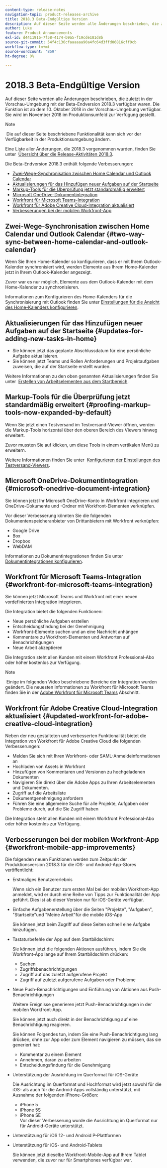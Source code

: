 ```yaml
---
content-type: release-notes
navigation-topic: product-releases-archive
title: 2018.3 Beta-Endgültige Version
description: Auf dieser Seite werden alle Änderungen beschrieben, die zuletzt in der Vorschau-Umgebung mit der Beta-Endversion 2018.3 verfügbar waren. Die Funktion ist ab dem 10. Oktober 2018 in der Vorschau-Umgebung verfügbar. Sie wird im November 2018 im Produktionsumfeld zur Verfügung gestellt.
author: Luke
feature: Product Announcements
exl-id: d4411916-7f58-4174-b9a5-f19cde181d8b
source-git-commit: 54f4c136cfaaaaaa90a4fc64d3ffd06816cff9cb
workflow-type: tm+mt
source-wordcount: '859'
ht-degree: 0%

---
```


# 2018.3 Beta-Endgültige Version

Auf dieser Seite werden alle Änderungen beschrieben, die zuletzt in der Vorschau-Umgebung mit der Beta-Endversion 2018.3 verfügbar waren. Die Funktion ist ab dem 10. Oktober 2018 in der Vorschau-Umgebung verfügbar. Sie wird im November 2018 im Produktionsumfeld zur Verfügung gestellt.

>[!NOTE]
>
> Die auf dieser Seite beschriebene Funktionalität kann sich vor der Verfügbarkeit in der Produktionsumgebung ändern.

Eine Liste aller Änderungen, die 2018.3 vorgenommen wurden, finden Sie unter  [Übersicht über die Release-Aktivitäten 2018.3](../../../../product-announcements/product-releases/quarterly-release-archive/2018.3-release-activity/2018.3-release-activity-overview.md).

Die Beta-Endversion 2018.3 enthält folgende Verbesserungen:

* [Zwei-Wege-Synchronisation zwischen Home Calendar und Outlook Calendar](#two-way-sync-between-home-calendar-and-outlook-calendar)
* [Aktualisierungen für das Hinzufügen neuer Aufgaben auf der Startseite](#updates-for-adding-new-tasks-in-home)
* [Markup-Tools für die Überprüfung jetzt standardmäßig erweitert](#proofing-markup-tools-now-expanded-by-default)
* [Microsoft OneDrive-Dokumentintegration](#microsoft-onedrive-document-integration)
* [Workfront für Microsoft Teams-Integration](#workfront-for-microsoft-teams-integration)
* [Workfront für Adobe Creative Cloud-Integration aktualisiert](#updated-workfront-for-adobe-creative-cloud-integration)
* [Verbesserungen bei der mobilen Workfront-App](#workfront-mobile-app-improvements)

## Zwei-Wege-Synchronisation zwischen Home Calendar und Outlook Calendar {#two-way-sync-between-home-calendar-and-outlook-calendar}

Wenn Sie Ihren Home-Kalender so konfigurieren, dass er mit Ihrem Outlook-Kalender synchronisiert wird, werden Elemente aus Ihrem Home-Kalender jetzt in Ihrem Outlook-Kalender angezeigt.

Zuvor war es nur möglich, Elemente aus dem Outlook-Kalender mit dem Home-Kalender zu synchronisieren.

Informationen zum Konfigurieren des Home-Kalenders für die Synchronisierung mit Outlook finden Sie unter [Einstellungen für die Ansicht des Home-Kalenders konfigurieren](../../../../workfront-basics/using-home/using-the-home-area/configure-home-calendar-view.md).

## Aktualisierungen für das Hinzufügen neuer Aufgaben auf der Startseite {#updates-for-adding-new-tasks-in-home}

* Sie können jetzt das geplante Abschlussdatum für eine persönliche Aufgabe aktualisieren.
* Sie können jetzt Teams und Rollen Anforderungen und Projektaufgaben zuweisen, die auf der Startseite erstellt wurden.

Weitere Informationen zu den oben genannten Aktualisierungen finden Sie unter  [Erstellen von Arbeitselementen aus dem Startbereich](../../../../workfront-basics/using-home/using-the-home-area/create-work-items-in-home.md).

## Markup-Tools für die Überprüfung jetzt standardmäßig erweitert {#proofing-markup-tools-now-expanded-by-default}

Wenn Sie jetzt einen Testversand im Testversand-Viewer öffnen, werden die Markup-Tools horizontal über den oberen Bereich des Viewers hinweg erweitert.

Zuvor mussten Sie auf klicken, um diese Tools in einem vertikalen Menü zu erweitern.

Weitere Informationen finden Sie unter  [Konfigurieren der Einstellungen des Testversand-Viewers](../../../../review-and-approve-work/proofing/reviewing-proofs-within-workfront/configure-proofing-viewer-settings.md).

## Microsoft OneDrive-Dokumentintegration {#microsoft-onedrive-document-integration}

Sie können jetzt Ihr Microsoft OneDrive-Konto in Workfront integrieren und OneDrive-Dokumente und -Ordner mit Workfront-Elementen verknüpfen.

Vor dieser Verbesserung könnten Sie die folgenden Dokumentenspeicheranbieter von Drittanbietern mit Workfront verknüpfen:

* Google Drive
* Box
* Dropbox
* WebDAM

Informationen zu Dokumentintegrationen finden Sie unter [Dokumentintegrationen konfigurieren](../../../../administration-and-setup/configure-integrations/configure-document-integrations.md).

## Workfront für Microsoft Teams-Integration {#workfront-for-microsoft-teams-integration}

Sie können jetzt Microsoft Teams und Workfront mit einer neuen vordefinierten Integration integrieren.

Die Integration bietet die folgenden Funktionen:

* Neue persönliche Aufgaben erstellen
* Entscheidungsfindung bei der Genehmigung
* Workfront-Elemente suchen und an eine Nachricht anhängen
* Kommentare zu Workfront-Elementen und Antworten auf Benachrichtigungen
* Neue Arbeit akzeptieren

Die Integration steht allen Kunden mit einem Workfront Professional-Abo oder höher kostenlos zur Verfügung.

>[!NOTE]
 Einige im folgenden Video beschriebene Bereiche der Integration wurden geändert. Die neuesten Informationen zu Workfront für Microsoft Teams finden Sie in der [Adobe Workfront für Microsoft Teams](../../../../workfront-integrations-and-apps/using-workfront-with-microsoft-teams/use-workfront-with-ms-teams.md) Abschnitt.

## Workfront für Adobe Creative Cloud-Integration aktualisiert {#updated-workfront-for-adobe-creative-cloud-integration}

Neben der neu gestalteten und verbesserten Funktionalität bietet die Integration von Workfront für Adobe Creative Cloud die folgenden Verbesserungen:

* Melden Sie sich mit Ihren Workfront- oder SAML-Anmeldeinformationen an
* Hochladen von Assets in Workfront
* Hinzufügen von Kommentaren und Versionen zu hochgeladenen Dokumenten
* Navigieren Sie direkt über die Adobe Apps zu Ihren Arbeitselementen und Dokumenten.
* Zugriff auf die Arbeitsliste
* Dokumentgenehmigung anfordern
* Führen Sie eine allgemeine Suche für alle Projekte, Aufgaben oder Probleme durch, auf die Sie Zugriff haben

Die Integration steht allen Kunden mit einem Workfront Professional-Abo oder höher kostenlos zur Verfügung.

## Verbesserungen bei der mobilen Workfront-App {#workfront-mobile-app-improvements}

Die folgenden neuen Funktionen werden zum Zeitpunkt der Produktionsversion 2018.3 für die iOS- und Android-App-Stores veröffentlicht:

* Erstmaliges Benutzererlebnis

   Wenn sich ein Benutzer zum ersten Mal bei der mobilen Workfront-App anmeldet, wird er durch eine Reihe von Tipps zur Funktionalität der App geführt. Dies ist ab dieser Version nur für iOS-Geräte verfügbar.

* Einfache Aufgabenerstellung über die Seiten &quot;Projekte&quot;, &quot;Aufgaben&quot;, &quot;Startseite&quot;und &quot;Meine Arbeit&quot;für die mobile iOS-App

   Sie können jetzt beim Zugriff auf diese Seiten schnell eine Aufgabe hinzufügen.

* Tastaturbefehle der App auf dem Startbildschirm:

   Sie können jetzt die folgenden Aktionen ausführen, indem Sie die Workfront-App lange auf Ihrem Startbildschirm drücken:

   * Suchen
   * Zugriffsbenachrichtigungen
   * Zugriff auf das zuletzt aufgerufene Projekt 
   * Zugriff auf zuletzt aufgerufene Aufgaben oder Probleme

* Neue Push-Benachrichtigungen und Einführung von Aktionen aus Push-Benachrichtigungen

   Weitere Ereignisse generieren jetzt Push-Benachrichtigungen in der mobilen Workfront-App.

   Sie können jetzt auch direkt in der Benachrichtigung auf eine Benachrichtigung reagieren.

   Sie können Folgendes tun, indem Sie eine Push-Benachrichtigung lang drücken, ohne zur App oder zum Element navigieren zu müssen, das sie generiert hat:

   * Kommentar zu einem Element
   * Annehmen, daran zu arbeiten
   * Entscheidungsfindung für die Genehmigung

* Unterstützung der Ausrichtung im Querformat für iOS-Geräte

   Die Ausrichtung im Querformat und Hochformat wird jetzt sowohl für die iOS- als auch für die Android-Apps vollständig unterstützt, mit Ausnahme der folgenden iPhone-Größen:

   * iPhone 5
   * iPhone 5S
   * iPhone SE\
      Vor dieser Verbesserung wurde die Ausrichtung im Querformat nur für Android-Geräte unterstützt.

* Unterstützung für iOS 12- und Android P-Plattformen
* Unterstützung für iOS- und Android-Tablets

   Sie können jetzt dieselbe Workfront-Mobile-App auf Ihrem Tablet verwenden, die zuvor nur für Smartphones verfügbar war.
